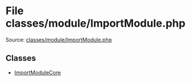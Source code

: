 File classes/module/ImportModule.php
=========

Source: [classes/module/ImportModule.php](https://github.com/PrestaShop/PrestaShop/blob/1.5.6.0/classes/module/ImportModule.php)


Classes
-------

* [ImportModuleCore](class.ImportModuleCore.md)

